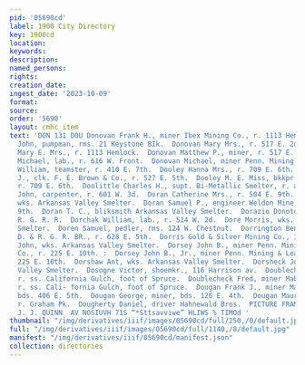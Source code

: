 ```yaml
---
pid: '05690cd'
label: 1900 City Directory
key: 1900cd
location: 
keywords: 
description: 
named_persons: 
rights: 
creation_date: 
ingest_date: '2023-10-09'
format: 
source: 
order: '5690'
layout: cmhc_item
text: 'DON 131 DOU Donovan Frank H., miner Ibex Mining Co., r. 1113 Hem- lock.  Donovan
  John, pumpman, rms. 21 Keystone BIk.  Donovan Mary Mrs., r. 517 E. 2d.  Donovan
  Mary E. Mrs., r. 1113 Hemlock.  Donovan Matthew P., miner, r. 517 E. 2d.  Donovan
  Michael, lab., r. 616 W. Front.  Donovan Michael, miner Penn. Mining & Leasing Co.  Donovan
  William, teamster, r. 410 E. 7th.  Dooley Hanna Mrs., r. 709 E. 6th.  Dooley Jeremiah
  J., clk. F. E. Brown & Co., r. 527 E. 5th.  Dooley M. E. Miss, bkkpr. Bohen Bros.,
  r. 709 E. 6th.  Doolittle Charles H., supt. Bi-Metallic Smelter, r. at smelter.  Doonan
  John, carpenter, r. 601 W. 3d.  Doran Catherine Mrs., r. 504 E. 9th.  Doran J.,
  wks. Arkansas Valley Smelter.  Doran Samuel P., engineer Weldon Mine, r. 507 E.
  9th.  Doran T. C., bliksmith Arkansas Valley Smelter.  Dorazio Donoto, lab. D. &
  R. G. R. R.  Dorchak William, lab., r. 514 W. 2d.  Dore Morris, wks. Arkansas Valley
  Smelter.  Doren Samuel, pedler, rms. 124 W. Chestnut.  Dorrington Benjamin, lab.
  D. & R. G. R. BR., r. 628 E. 5th.  Dorris Gold & Silver Mining Co., 17 Quincy BIk.  Dorsey
  John, wks. Arkansas Valley Smelter.  Dorsey John B., miner Penn. Mining & Leasing
  Co., r. 225 E. 10th. :  Dorsey John B., Jr., miner Penn. Mining & Leasing Co., r.
  225 E. 10th.  Dorshaw Ant, wks. Arkansas Valley Smelter.  Dorsheck John, wks. Arkansas
  Valley Smelter.  Dosogne Victor, shoemkr., 116 Harrison av.  Doublecheck Frank,
  r. ss. California Gulch, foot of Spruce.  Doublecheck Fred, miner Mab Mining Co.,
  r. ss. Cali- fornia Gulch, foot of Spruce.  Dougan Frank J., miner Mab Mining Co.,
  bds. 406 E. 5th.  Dougan George, miner, bds. 126 E. 4th.  Dougan Maurice, miner,
  r. Graham Pk.  Dougherty Daniel, driver Hahnewald Bros.  PICTURE FRAMES, ™ stiet"™
  J. J. QUINN  AV NOSIUVH 71S “*Sttsavviwe” HLIWS % TIMOd '
thumbnail: "/img/derivatives/iiif/images/05690cd/full/250,/0/default.jpg"
full: "/img/derivatives/iiif/images/05690cd/full/1140,/0/default.jpg"
manifest: "/img/derivatives/iiif/05690cd/manifest.json"
collection: directories
---
```

